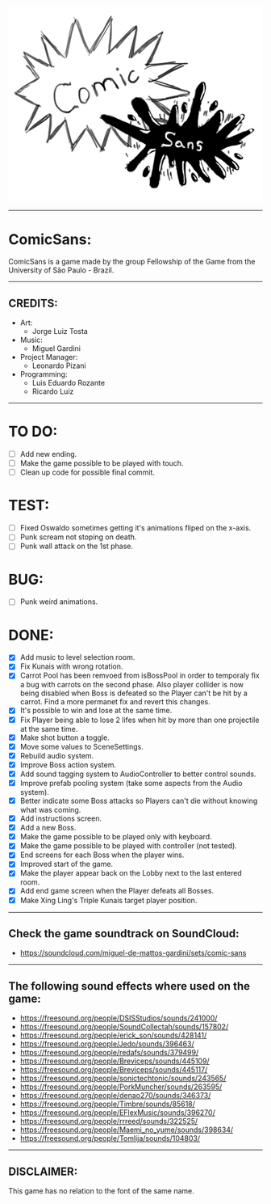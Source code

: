 ![ComicSans Logo](https://github.com/FellowshipOfTheGame/comic-sans/blob/cabral/ComicSans/Assets/Sprites/UI/Logo.png)

---

# ComicSans:

ComicSans is a game made by the group Fellowship of the Game from the University of São Paulo - Brazil.

---

## CREDITS:

- Art:
    - Jorge Luiz Tosta
- Music: 
    - Miguel Gardini
- Project Manager:
    - Leonardo Pizani
- Programming:
    - Luis Eduardo Rozante 
    - Ricardo Luiz

---

# TO DO:

- [ ] Add new ending.
- [ ] Make the game possible to be played with touch.
- [ ] Clean up code for possible final commit.

# TEST:

- [ ] Fixed Oswaldo sometimes getting it's animations fliped on the x-axis.
- [ ] Punk scream not stoping on death.
- [ ] Punk wall attack on the 1st phase.

# BUG:

- [ ] Punk weird animations.

# DONE:

- [x] Add music to level selection room.
- [x] Fix Kunais with wrong rotation.
- [x] Carrot Pool has been remvoed from isBossPool in order to temporaly fix a bug with carrots on the second phase. Also player collider is now being disabled when Boss is defeated so the Player can't be hit by a carrot. Find a more permanet fix and revert this changes.
- [x] It's possible to win and lose at the same time.
- [x] Fix Player being able to lose 2 lifes when hit by more than one projectile at the same time.
- [x] Make shot button a toggle.
- [x] Move some values to SceneSettings.
- [x] Rebuild audio system.
- [x] Improve Boss action system.
- [x] Add sound tagging system to AudioController to better control sounds.
- [x] Improve prefab pooling system (take some aspects from the Audio system).
- [x] Better indicate some Boss attacks so Players can't die without knowing what was coming.
- [x] Add instructions screen.
- [x] Add a new Boss.
- [x] Make the game possible to be played only with keyboard.
- [x] Make the game possible to be played with controller (not tested).
- [x] End screens for each Boss when the player wins.
- [x] Improved start of the game.
- [x] Make the player appear back on the Lobby next to the last entered room.
- [x] Add end game screen when the Player defeats all Bosses.
- [X] Make Xing Ling's Triple Kunais target player position.
  
---

## Check the game soundtrack on SoundCloud:

* https://soundcloud.com/miguel-de-mattos-gardini/sets/comic-sans

---

## The following sound effects where used on the game:

* https://freesound.org/people/DSISStudios/sounds/241000/
* https://freesound.org/people/SoundCollectah/sounds/157802/
* https://freesound.org/people/erick_son/sounds/428141/
* https://freesound.org/people/Jedo/sounds/396463/
* https://freesound.org/people/redafs/sounds/379499/
* https://freesound.org/people/Breviceps/sounds/445109/
* https://freesound.org/people/Breviceps/sounds/445117/
* https://freesound.org/people/sonictechtonic/sounds/243565/
* https://freesound.org/people/PorkMuncher/sounds/263595/
* https://freesound.org/people/denao270/sounds/346373/
* https://freesound.org/people/Timbre/sounds/85618/
* https://freesound.org/people/EFlexMusic/sounds/396270/
* https://freesound.org/people/rrreed/sounds/322525/
* https://freesound.org/people/Maemi_no_yume/sounds/398634/
* https://freesound.org/people/Tomlija/sounds/104803/

---

## DISCLAIMER: 
This game has no relation to the font of the same name.